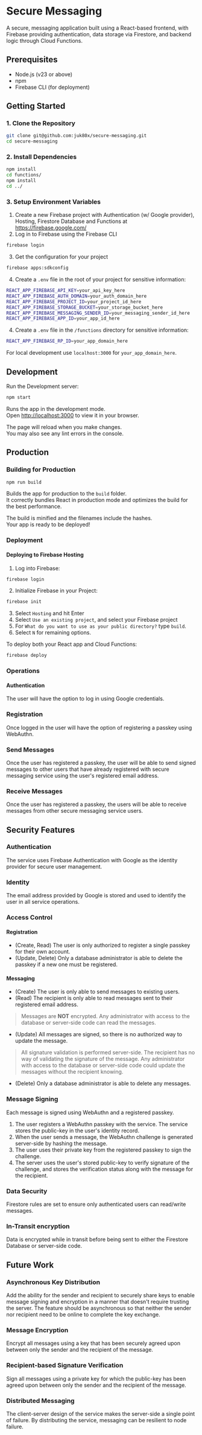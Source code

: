 # Secure Messaging

A secure, messaging application built using a React-based frontend, with Firebase providing authentication, data storage via Firestore, and backend logic through Cloud Functions.

## Prerequisites

- Node.js (v23 or above)
- npm
- Firebase CLI (for deployment)

## Getting Started

### 1. Clone the Repository
```bash
git clone git@github.com:juk80x/secure-messaging.git
cd secure-messaging
```

### 2. Install Dependencies
```bash
npm install
cd functions/
npm install
cd ../
```

### 3. Setup Environment Variables
1. Create a new Firebase project with Authentication (w/ Google provider), Hosting, Firestore Database and Functions at
   https://firebase.google.com/
2. Log in to Firebase using the Firebase CLI
```bash
firebase login
```
3. Get the configuration for your project
```bash
firebase apps:sdkconfig
```
4. Create a `.env` file in the root of your project for sensitive information:
```bash
REACT_APP_FIREBASE_API_KEY=your_api_key_here
REACT_APP_FIREBASE_AUTH_DOMAIN=your_auth_domain_here
REACT_APP_FIREBASE_PROJECT_ID=your_project_id_here
REACT_APP_FIREBASE_STORAGE_BUCKET=your_storage_bucket_here
REACT_APP_FIREBASE_MESSAGING_SENDER_ID=your_messaging_sender_id_here
REACT_APP_FIREBASE_APP_ID=your_app_id_here
```
4. Create a `.env` file in the `/functions` directory for sensitive information:
```bash
REACT_APP_FIREBASE_RP_ID=your_app_domain_here
```
For local development use `localhost:3000` for `your_app_domain_here`. 

## Development
Run the Development server:
```bash
npm start
```

Runs the app in the development mode.\
Open [http://localhost:3000](http://localhost:3000) to view it in your browser.

The page will reload when you make changes.\
You may also see any lint errors in the console.

## Production
### Building for Production
```bash
npm run build
```

Builds the app for production to the `build` folder.\
It correctly bundles React in production mode and optimizes the build for the best performance.

The build is minified and the filenames include the hashes.\
Your app is ready to be deployed!

### Deployment
#### Deploying to Firebase Hosting
1. Log into Firebase:
```bash
firebase login
```
2. Initialize Firebase in your Project:
```bash
firebase init
```
3. Select `Hosting` and hit Enter
4. Select `Use an existing project`, and select your Firebase project
5. For `What do you want to use as your public directory?` type `build`.
6. Select `N` for remaining options.

To deploy both your React app and Cloud Functions:
```bash
firebase deploy
```

### Operations
#### Authentication
The user will have the option to log in using Google credentials.
### Registration
Once logged in the user will have the option of registering a passkey using WebAuthn.
### Send Messages
Once the user has registered a passkey, the user will be able to send signed messages
to other users that have already registered with secure messaging service using the
user's registered email address.
### Receive Messages
Once the user has registered a passkey, the users will be able to receive messages
from other secure messaging service users.

## Security Features
### Authentication
The service uses Firebase Authentication with Google as the identity provider for secure user management.
### Identity
The email address provided by Google is stored and used to identify the user in all service operations.
### Access Control
#### Registration
- (Create, Read) The user is only authorized to register a single passkey for their own account.
- (Update, Delete) Only a database administrator is able to delete the passkey if a new one must be registered.
#### Messaging
- (Create) The user is only able to send messages to existing users.
- (Read) The recipient is only able to read messages sent to their registered email address.
> Messages are **NOT** encrypted. Any administrator with access to the database
or server-side code can read the messages.
- (Update) All messages are signed, so there is no authorized way to update the message.
> All signature validation is performed server-side. The recipient has no way of validating the signature
of the message. Any administrator with access to the database
or server-side code could update the messages without the recipient knowing.
- (Delete) Only a database administrator is able to delete any messages. 
### Message Signing
Each message is signed using WebAuthn and a registered passkey. 
1. The user registers a WebAuthn passkey with the service. The service stores the public-key in the user's identity record.
2. When the user sends a message, the WebAuthn challenge is generated server-side by hashing the message.
3. The user uses their private key from the registered passkey to sign the challenge.
4. The server uses the user's stored public-key to verify signature of the challenge, and stores the verification status 
along with the message for the recipient.
### Data Security 
Firestore rules are set to ensure only authenticated users can read/write messages.
### In-Transit encryption
Data is encrypted while in transit before being sent to either the Firestore Database or server-side code. 

## Future Work
### Asynchronous Key Distribution 
Add the ability for the sender and recipient to securely share keys to enable message signing
and encryption in a manner that doesn't require trusting the server. The feature should be 
asynchronous so that neither the sender nor recipient need to be online to complete the key exchange.
### Message Encryption
Encrypt all messages using a key that has been securely agreed upon between only the
sender and the recipient of the message.
### Recipient-based Signature Verification
Sign all messages using a private key for which the public-key has been agreed upon between only the
sender and the recipient of the message. 
### Distributed Messaging
The client-server design of the service makes the server-side a single point of failure. By
distributing the service, messaging can be resilient to node failure. 